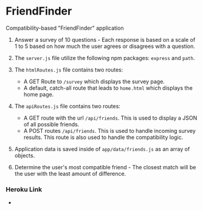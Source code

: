 # FriendFinder
Compatibility-based "FriendFinder" application

1. Answer a survey of 10 questions - Each response is based on a scale of 1 to 5 based on how much the user agrees or disagrees with a question.

2. The `server.js` file utilize the following npm packages: `express` and `path`.

3. The `htmlRoutes.js` file contains two routes:

   * A GET Route to `/survey` which displays the survey page.
   * A default, catch-all route that leads to `home.html` which displays the home page.

4. The `apiRoutes.js` file contains two routes:

   * A GET route with the url `/api/friends`. This is used to display a JSON of all possible friends.
   * A POST routes `/api/friends`. This is used to handle incoming survey results. This route is also used to handle the compatibility logic.

5. Application data is saved inside of `app/data/friends.js` as an array of objects. 

6. Determine the user's most compatible friend - The closest match will be the user with the least amount of difference.


### Heroku Link

* 

